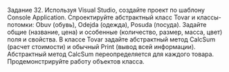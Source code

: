 Задание 32. Используя Visual Studio, создайте проект по шаблону Console Application.
Спроектируйте абстрактный класс Tovar и классы-потомки: Obuv (обувь), Odejda (одежда), Posuda (посуда). Задайте общие (название, цена) и особенные (количество, размер, масса, цвет) поля и свойства. В классе Tovar задайте абстрактный метод CalcSum (расчет стоимости) и обычный Print (вывод всей информации). Абстрактный метод CalcSum переопределяется для каждого товара. Продемонстрируйте работу объектов класса.
